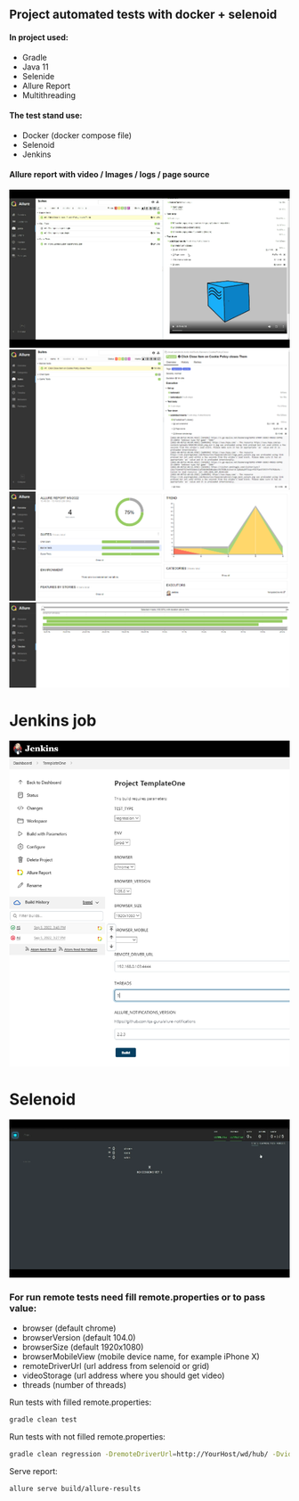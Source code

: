 ## Project automated tests with docker + selenoid
#### In project used: 
- Gradle
- Java 11 
- Selenide
- Allure Report
- Multithreading
#### The test stand use:

- Docker (docker compose file) 
- Selenoid 
- Jenkins

#### Allure report with video / Images / logs / page source
![](extraResources/VideoRecordSelenide.gif)
![](extraResources/attachments.png)
![](extraResources/Diagrams.png)
![](extraResources/TimeLine.png)
# Jenkins job
![](extraResources/Jenkins.png)
# Selenoid 
![](extraResources/selenoidManualBrowser.gif)

### For run remote tests need fill remote.properties or to pass value:

* browser (default chrome)
* browserVersion (default 104.0)
* browserSize (default 1920x1080)
* browserMobileView (mobile device name, for example iPhone X)
* remoteDriverUrl (url address from selenoid or grid)
* videoStorage (url address where you should get video)
* threads (number of threads)

Run tests with filled remote.properties:

```bash
gradle clean test
```

Run tests with not filled remote.properties:

```bash
gradle clean regression -DremoteDriverUrl=http://YourHost/wd/hub/ -DvideoStorage=http://yourHost/video/ -Dthreads=5 
```

Serve report:

```bash
allure serve build/allure-results
```

